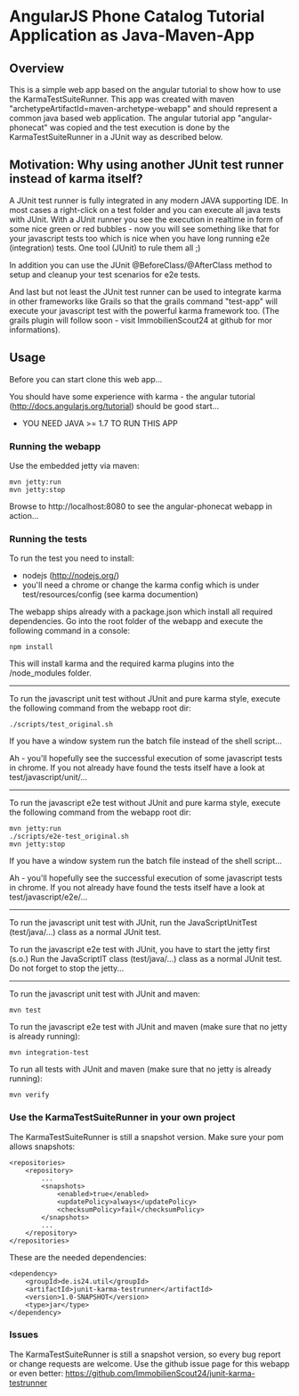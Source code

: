 # AngularJS Phone Catalog Tutorial Application as Java-Maven-App

## Overview

This is a simple web app based on the angular tutorial to show how to use the KarmaTestSuiteRunner.
This app was created with maven "archetypeArtifactId=maven-archetype-webapp" and should represent a common java based web application.
The angular tutorial app "angular-phonecat" was copied and the test execution is done by the KarmaTestSuiteRunner in a JUnit way as described below.

## Motivation: Why using another JUnit test runner instead of karma itself?
A JUnit test runner is fully integrated in any modern JAVA supporting IDE. In most cases a right-click on a test folder and you can execute all java tests with JUnit.
With a JUnit runner you see the execution in realtime in form of some nice green or red bubbles - now you will see something like that for your javascript tests too which
is nice when you have long running e2e (integration) tests. One tool (JUnit) to rule them all ;)

In addition you can use the JUnit @BeforeClass/@AfterClass method to setup and cleanup your test scenarios for e2e tests.

And last but not least the JUnit test runner can be used to integrate karma in other frameworks like Grails so that the grails command "test-app" will execute your javascript test with the
powerful karma framework too. (The grails plugin will follow soon - visit ImmobilienScout24 at github for mor informations).

## Usage

Before you can start clone this web app...


You should have some experience with karma - the angular tutorial (http://docs.angularjs.org/tutorial) should be good start...


* YOU NEED JAVA >= 1.7 TO RUN THIS APP

### Running the webapp

Use the embedded jetty via maven:
```
mvn jetty:run
mvn jetty:stop
```
Browse to http://localhost:8080 to see the angular-phonecat webapp in action...

### Running the tests

To run the test you need to install:
* nodejs (http://nodejs.org/)
* you'll need a chrome or change the karma config which is under test/resources/config (see karma documention)

The webapp ships already with a package.json which install all required dependencies.
Go into the root folder of the webapp and execute the following command in a console:
```
npm install
```
This will install karma and the required karma plugins into the <webapp>/node_modules folder.

************

To run the javascript unit test without JUnit and pure karma style, execute the following command from the webapp root dir:
```
./scripts/test_original.sh
```
If you have a window system run the batch file instead of the shell script...

Ah - you'll hopefully see the successful execution of some javascript tests in chrome.
If you not already have found the tests itself have a look at test/javascript/unit/...

************

To run the javascript e2e test without JUnit and pure karma style, execute the following command from the webapp root dir:
```
mvn jetty:run
./scripts/e2e-test_original.sh
mvn jetty:stop
```
If you have a window system run the batch file instead of the shell script...

Ah - you'll hopefully see the successful execution of some javascript tests in chrome.
If you not already have found the tests itself have a look at test/javascript/e2e/...

************

To run the javascript unit test with JUnit, run the JavaScriptUnitTest (test/java/...) class as a normal JUnit test.

To run the javascript e2e test with JUnit, you have to start the jetty first (s.o.)
Run the JavaScriptIT class (test/java/...) class as a normal JUnit test. Do not forget to stop the jetty...

************

To run the javascript unit test with JUnit and maven:
```
mvn test
```

To run the javascript e2e test with JUnit and maven (make sure that no jetty is already running):
```
mvn integration-test
```

To run all tests with JUnit and maven (make sure that no jetty is already running):
```
mvn verify
```

### Use the KarmaTestSuiteRunner in your own project
The KarmaTestSuiteRunner is still a snapshot version. Make sure your pom allows snapshots:

```
<repositories>
    <repository>
        ...
        <snapshots>
            <enabled>true</enabled>
            <updatePolicy>always</updatePolicy>
            <checksumPolicy>fail</checksumPolicy>
        </snapshots>
        ...
    </repository>
</repositories>
```

These are the needed dependencies:

```
<dependency>
    <groupId>de.is24.util</groupId>
    <artifactId>junit-karma-testrunner</artifactId>
    <version>1.0-SNAPSHOT</version>
    <type>jar</type>
</dependency>
```


### Issues
The KarmaTestSuiteRunner is still a snapshot version, so every bug report or change requests are welcome. Use the github issue page for this webapp
or even better: https://github.com/ImmobilienScout24/junit-karma-testrunner






